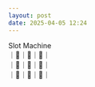 ```yaml
---
layout: post
date: 2025-04-05 12:24
---
```


Slot Machine<br />
｜💎｜🏴｜🔔｜<br />
｜🍇｜🍇｜💎｜<br />
｜🔔｜🍒｜🍇｜<br />

